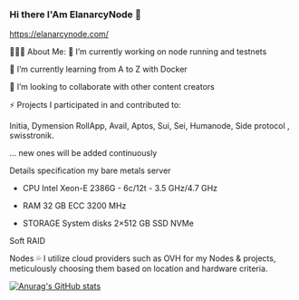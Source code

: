 ### Hi there I'Am ElanarcyNode 👋

https://elanarcynode.com/

👨🏻‍💻 About Me:
🔭 I’m currently working on node running and testnets

🌱 I’m currently learning from A to Z with Docker

👯 I’m looking to collaborate with other content creators

⚡ Projects I participated in and contributed to:

Initia, Dymension RollApp, Avail, Aptos, Sui, Sei, Humanode, Side protocol , swisstronik.

... new ones will be added continuously

Details specification my bare metals server
- CPU
Intel Xeon-E 2386G - 6c/12t - 3.5 GHz/4.7 GHz

- RAM
32 GB ECC 3200 MHz

- STORAGE System disks
2×512 GB SSD NVMe

Soft RAID


Nodes 💦
I utilize cloud providers such as OVH for my Nodes & projects, meticulously choosing them based on location and hardware criteria.

[![Anurag's GitHub stats](https://github-readme-stats.vercel.app/api?username=elanarcy)](https://github.com/elanarcy/github-readme-stats)
